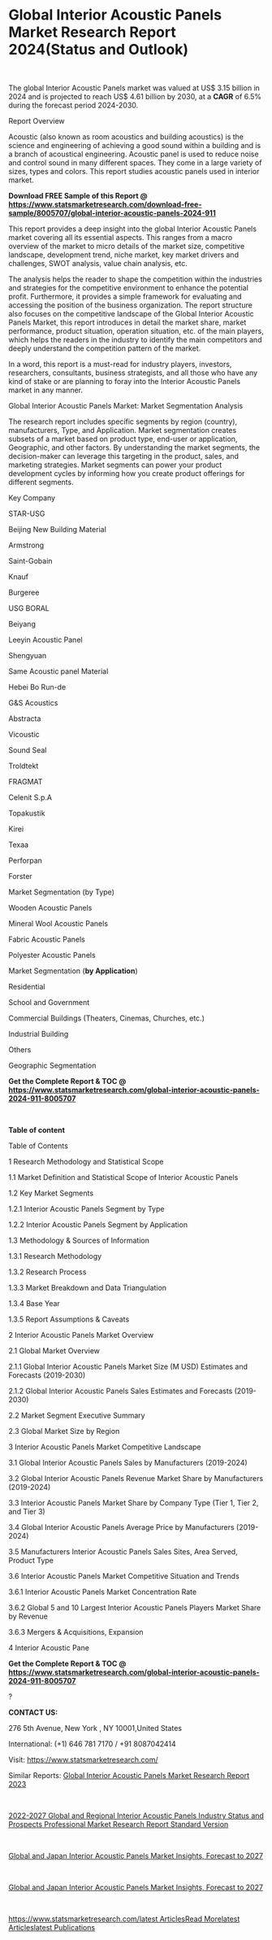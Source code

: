 <h1>Global Interior Acoustic Panels Market Research Report 2024(Status and Outlook)</h1><br/><p>The global Interior Acoustic Panels market was valued at US$ 3.15 billion in 2024 and is projected to reach US$ 4.61 billion by 2030, at a <strong>CAGR</strong> of 6.5% during the forecast period 2024-2030.</p>
 
 
 
 <p>Report Overview</p>
 
 
 
 <p>Acoustic (also known as room acoustics and building acoustics) is the science and engineering of achieving a good sound within a building and is a branch of acoustical engineering. Acoustic panel is used to reduce noise and control sound in many different spaces. They come in a large variety of sizes, types and colors. This report studies acoustic panels used in interior market.</p>
 
 
 
 <p><strong>Download FREE Sample of this Report @ <a href="https://www.statsmarketresearch.com/download-free-sample/8005707/global-interior-acoustic-panels-2024-911">https://www.statsmarketresearch.com/download-free-sample/8005707/global-interior-acoustic-panels-2024-911</a></strong></p>
 
 
 
 <p>This report provides a deep insight into the global Interior Acoustic Panels market covering all its essential aspects. This ranges from a macro overview of the market to micro details of the market size, competitive landscape, development trend, niche market, key market drivers and challenges, SWOT analysis, value chain analysis, etc.</p>
 
 
 
 <p>The analysis helps the reader to shape the competition within the industries and strategies for the competitive environment to enhance the potential profit. Furthermore, it provides a simple framework for evaluating and accessing the position of the business organization. The report structure also focuses on the competitive landscape of the Global Interior Acoustic Panels Market, this report introduces in detail the market share, market performance, product situation, operation situation, etc. of the main players, which helps the readers in the industry to identify the main competitors and deeply understand the competition pattern of the market.</p>
 
 
 
 <p>In a word, this report is a must-read for industry players, investors, researchers, consultants, business strategists, and all those who have any kind of stake or are planning to foray into the Interior Acoustic Panels market in any manner.</p>
 
 
 
 <p>Global Interior Acoustic Panels Market: Market Segmentation Analysis</p>
 
 
 
 <p>The research report includes specific segments by region (country), manufacturers, Type, and Application. Market segmentation creates subsets of a market based on product type, end-user or application, Geographic, and other factors. By understanding the market segments, the decision-maker can leverage this targeting in the product, sales, and marketing strategies. Market segments can power your product development cycles by informing how you create product offerings for different segments.</p>
 
 
 
 <p>Key Company</p>
 
 
 
 <p>STAR-USG</p>
 
 
 
 <p>Beijing New Building Material</p>
 
 
 
 <p>Armstrong</p>
 
 
 
 <p>Saint-Gobain</p>
 
 
 
 <p>Knauf</p>
 
 
 
 <p>Burgeree</p>
 
 
 
 <p>USG BORAL</p>
 
 
 
 <p>Beiyang</p>
 
 
 
 <p>Leeyin Acoustic Panel</p>
 
 
 
 <p>Shengyuan</p>
 
 
 
 <p>Same Acoustic panel Material</p>
 
 
 
 <p>Hebei Bo Run-de</p>
 
 
 
 <p>G&S Acoustics</p>
 
 
 
 <p>Abstracta</p>
 
 
 
 <p>Vicoustic</p>
 
 
 
 <p>Sound Seal</p>
 
 
 
 <p>Troldtekt</p>
 
 
 
 <p>FRAGMAT</p>
 
 
 
 <p>Celenit S.p.A</p>
 
 
 
 <p>Topakustik</p>
 
 
 
 <p>Kirei</p>
 
 
 
 <p>Texaa</p>
 
 
 
 <p>Perforpan</p>
 
 
 
 <p>Forster</p>
 
 
 
 <p>Market Segmentation (by Type)</p>
 
 
 
 <p>Wooden Acoustic Panels</p>
 
 
 
 <p>Mineral Wool Acoustic Panels</p>
 
 
 
 <p>Fabric Acoustic Panels</p>
 
 
 
 <p>Polyester Acoustic Panels</p>
 
 
 
 <p>Market Segmentation (<strong>by Application</strong>)</p>
 
 
 
 <p>Residential</p>
 
 
 
 <p>School and Government</p>
 
 
 
 <p>Commercial Buildings (Theaters, Cinemas, Churches, etc.)</p>
 
 
 
 <p>Industrial Building</p>
 
 
 
 <p>Others</p>
 
 
 
 <p>Geographic Segmentation</p>
 
 
 
 <div><b>Get the Complete Report & TOC @ <a href="https://www.statsmarketresearch.com/global-interior-acoustic-panels-2024-911-8005707">https://www.statsmarketresearch.com/global-interior-acoustic-panels-2024-911-8005707</a></b></div>
 
 
 
 <p><br />
 
 <b>Table of content</b></p>
 
 
 
 <p>Table of Contents<br />
 
 1 Research Methodology and Statistical Scope<br />
 
 1.1 Market Definition and Statistical Scope of Interior Acoustic Panels<br />
 
 1.2 Key Market Segments<br />
 
 1.2.1 Interior Acoustic Panels Segment by Type<br />
 
 1.2.2 Interior Acoustic Panels Segment by Application<br />
 
 1.3 Methodology & Sources of Information<br />
 
 1.3.1 Research Methodology<br />
 
 1.3.2 Research Process<br />
 
 1.3.3 Market Breakdown and Data Triangulation<br />
 
 1.3.4 Base Year<br />
 
 1.3.5 Report Assumptions & Caveats<br />
 
 2 Interior Acoustic Panels Market Overview<br />
 
 2.1 Global Market Overview<br />
 
 2.1.1 Global Interior Acoustic Panels Market Size (M USD) Estimates and Forecasts (2019-2030)<br />
 
 2.1.2 Global Interior Acoustic Panels Sales Estimates and Forecasts (2019-2030)<br />
 
 2.2 Market Segment Executive Summary<br />
 
 2.3 Global Market Size by Region<br />
 
 3 Interior Acoustic Panels Market Competitive Landscape<br />
 
 3.1 Global Interior Acoustic Panels Sales by Manufacturers (2019-2024)<br />
 
 3.2 Global Interior Acoustic Panels Revenue Market Share by Manufacturers (2019-2024)<br />
 
 3.3 Interior Acoustic Panels Market Share by Company Type (Tier 1, Tier 2, and Tier 3)<br />
 
 3.4 Global Interior Acoustic Panels Average Price by Manufacturers (2019-2024)<br />
 
 3.5 Manufacturers Interior Acoustic Panels Sales Sites, Area Served, Product Type<br />
 
 3.6 Interior Acoustic Panels Market Competitive Situation and Trends<br />
 
 3.6.1 Interior Acoustic Panels Market Concentration Rate<br />
 
 3.6.2 Global 5 and 10 Largest Interior Acoustic Panels Players Market Share by Revenue<br />
 
 3.6.3 Mergers & Acquisitions, Expansion<br />
 
 4 Interior Acoustic Pane</p>
 
 
 
 <div><b>Get the Complete Report & TOC @ <a href="https://www.statsmarketresearch.com/global-interior-acoustic-panels-2024-911-8005707">https://www.statsmarketresearch.com/global-interior-acoustic-panels-2024-911-8005707</a></b></div>
 
 
 
 <p>? </p>
 
 
 
 <p><b>CONTACT US:</b><br />
 
 276 5th Avenue, New York , NY 10001,United States<br />
 
 International: (+1) 646 781 7170 / +91 8087042414<br />
 
 Visit: <a href="https://www.statsmarketresearch.com/">https://www.statsmarketresearch.com/</a><br />
 
 Similar Reports: <a href="https://www.statsmarketresearch.com/global-interior-acoustic-panels-2024-911-8005707">Global Interior Acoustic Panels Market Research Report 2023</a><br />
 
 <br />
 
 <a href="https://www.statsmarketresearch.com/global-interior-acoustic-panels-2024-911-8005707">2022-2027 Global and Regional Interior Acoustic Panels Industry Status and Prospects Professional Market Research Report Standard Version</a><br />
 
 <br />
 
 <a href="https://www.statsmarketresearch.com/global-interior-acoustic-panels-2024-911-8005707">Global and Japan Interior Acoustic Panels Market Insights, Forecast to 2027</a><br />
 
 <br />
 
 <a href="https://www.statsmarketresearch.com/global-interior-acoustic-panels-2024-911-8005707">Global and Japan Interior Acoustic Panels Market Insights, Forecast to 2027</a><br />
 
 <br />
 
 <a href="https://gyeongbokgung.com">https://www.statsmarketresearch.com/</a><a href="https://hallyeomaritime.com">latest Articles</a><a href="https://jingwansa.com">Read More</a><a href="https://nguoiviet.jp/">latest Articles</a><a href="https://www.intelmarketresearch.com/">latest Publications</a></p>